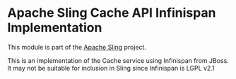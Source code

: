 # Apache Sling Cache API Infinispan Implementation

This module is part of the [Apache Sling](https://sling.apache.org) project.

This is an implementation of the Cache service using Infinispan from JBoss. It may not be suitable for inclusion in 
Sling since Infinispan is LGPL v2.1

